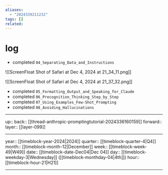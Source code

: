 ```yaml
---
aliases:
  - "2024339211232"
tags: []
related:
---
```


# log

- completed `04_Separating_Data_and_Instructions`

![[ScreenFloat Shot of Safari at Dec 4, 2024 at 21_34_11.png]]

![[ScreenFloat Shot of Safari at Dec 4, 2024 at 21_37_32.png]]

- completed `05_Formatting_Output_and_Speaking_for_Claude`
- completed `06_Precognition_Thinking_Step_by_Step`
- completed `07_Using_Examples_Few-Shot_Prompting`
- completed `08_Avoiding_Hallucinations`

***

up:: 
back:: [[thread-anthropic-promptingtutorial-2024336160159]]
forward:: 
layer:: [[layer-099]]

***

year:: [[timeblock-year-2024|2024]]
quarter:: [[timeblock-quarter-4|Q4]]
month:: [[timeblock-month-12|December]]
week:: [[timeblock-week-49|W49]]
date:: [[timeblock-date-Dec04|Dec 04]]
day:: [[timeblock-weekday-3|Wednesday]] ([[timeblock-monthday-04|4th]])
hour:: [[timeblock-hour-21|H21]]

***
